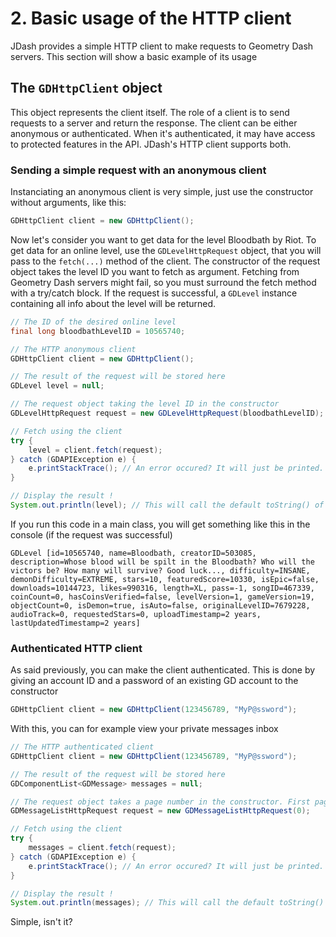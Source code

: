 # 2. Basic usage of the HTTP client

JDash provides a simple HTTP client to make requests to Geometry Dash servers. This section will show a basic example of its usage

## The `GDHttpClient` object

This object represents the client itself. The role of a client is to send requests to a server and return the response.
The client can be either anonymous or authenticated. When it's authenticated, it may have access to protected features in the API. JDash's HTTP client supports both.

### Sending a simple request with an anonymous client

Instanciating an anonymous client is very simple, just use the constructor without arguments, like this:

```Java
GDHttpClient client = new GDHttpClient();
```

Now let's consider you want to get data for the level Bloodbath by Riot. To get data for an online level, use the `GDLevelHttpRequest` object, that you will pass to the `fetch(...)` method of the client. The constructor of the request object takes the level ID you want to fetch as argument. Fetching from Geometry Dash servers might fail, so you must surround the fetch method with a try/catch block. If the request is successful, a `GDLevel` instance containing all info about the level will be returned.

```Java
// The ID of the desired online level
final long bloodbathLevelID = 10565740;

// The HTTP anonymous client
GDHttpClient client = new GDHttpClient();

// The result of the request will be stored here
GDLevel level = null;

// The request object taking the level ID in the constructor
GDLevelHttpRequest request = new GDLevelHttpRequest(bloodbathLevelID);

// Fetch using the client
try {
	level = client.fetch(request);
} catch (GDAPIException e) {
	e.printStackTrace(); // An error occured? It will just be printed.
}

// Display the result !
System.out.println(level); // This will call the default toString() of GDLevel which displays all fields
```

If you run this code in a main class, you will get something like this in the console (if the request was successful)

```
GDLevel [id=10565740, name=Bloodbath, creatorID=503085, description=Whose blood will be spilt in the Bloodbath? Who will the victors be? How many will survive? Good luck..., difficulty=INSANE, demonDifficulty=EXTREME, stars=10, featuredScore=10330, isEpic=false, downloads=10144723, likes=990316, length=XL, pass=-1, songID=467339, coinCount=0, hasCoinsVerified=false, levelVersion=1, gameVersion=19, objectCount=0, isDemon=true, isAuto=false, originalLevelID=7679228, audioTrack=0, requestedStars=0, uploadTimestamp=2 years, lastUpdatedTimestamp=2 years]

```

### Authenticated HTTP client

As said previously, you can make the client authenticated. This is done by giving an account ID and a password of an existing GD account to the constructor

```Java
GDHttpClient client = new GDHttpClient(123456789, "MyP@ssword");
```

With this, you can for example view your private messages inbox

```Java
// The HTTP authenticated client
GDHttpClient client = new GDHttpClient(123456789, "MyP@ssword");

// The result of the request will be stored here
GDComponentList<GDMessage> messages = null;

// The request object takes a page number in the constructor. First page is 0.
GDMessageListHttpRequest request = new GDMessageListHttpRequest(0);

// Fetch using the client
try {
	messages = client.fetch(request);
} catch (GDAPIException e) {
	e.printStackTrace(); // An error occured? It will just be printed.
}

// Display the result !
System.out.println(messages); // This will call the default toString() of GDLevel which displays all fields
```

Simple, isn't it?
